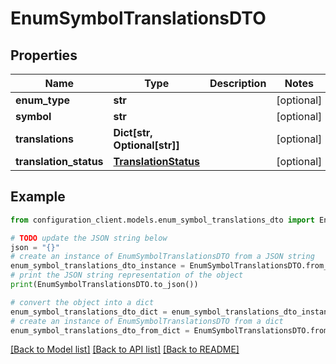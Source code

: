 # EnumSymbolTranslationsDTO


## Properties

Name | Type | Description | Notes
------------ | ------------- | ------------- | -------------
**enum_type** | **str** |  | [optional] 
**symbol** | **str** |  | [optional] 
**translations** | **Dict[str, Optional[str]]** |  | [optional] 
**translation_status** | [**TranslationStatus**](TranslationStatus.md) |  | [optional] 

## Example

```python
from configuration_client.models.enum_symbol_translations_dto import EnumSymbolTranslationsDTO

# TODO update the JSON string below
json = "{}"
# create an instance of EnumSymbolTranslationsDTO from a JSON string
enum_symbol_translations_dto_instance = EnumSymbolTranslationsDTO.from_json(json)
# print the JSON string representation of the object
print(EnumSymbolTranslationsDTO.to_json())

# convert the object into a dict
enum_symbol_translations_dto_dict = enum_symbol_translations_dto_instance.to_dict()
# create an instance of EnumSymbolTranslationsDTO from a dict
enum_symbol_translations_dto_from_dict = EnumSymbolTranslationsDTO.from_dict(enum_symbol_translations_dto_dict)
```
[[Back to Model list]](../README.md#documentation-for-models) [[Back to API list]](../README.md#documentation-for-api-endpoints) [[Back to README]](../README.md)


